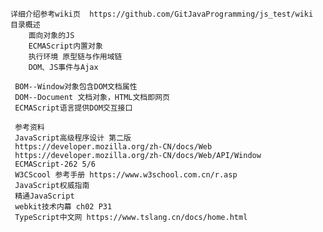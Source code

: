     详细介绍参考wiki页  https://github.com/GitJavaProgramming/js_test/wiki
    目录概述
        面向对象的JS
        ECMAScript内置对象
        执行环境 原型链与作用域链
        DOM、JS事件与Ajax
     
     BOM--Window对象包含DOM文档属性
     DOM--Document 文档对象，HTML文档即网页
     ECMAScript语言提供DOM交互接口
     
     参考资料
     JavaScript高级程序设计 第二版
     https://developer.mozilla.org/zh-CN/docs/Web
     https://developer.mozilla.org/zh-CN/docs/Web/API/Window
     ECMAScript-262 5/6
     W3CScool 参考手册 https://www.w3school.com.cn/r.asp
     JavaScript权威指南
     精通JavaScript
     webkit技术内幕 ch02 P31
     TypeScript中文网 https://www.tslang.cn/docs/home.html
